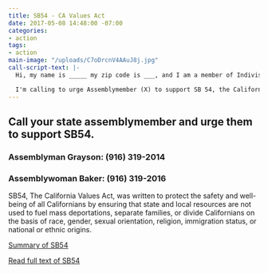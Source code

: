```yaml
---
title: SB54 - CA Values Act
date: 2017-05-08 14:48:00 -07:00
categories:
- action
tags:
- action
main-image: "/uploads/C7oDrcnV4AAuJ8j.jpg"
call-script-text: |-
  Hi, my name is _____ my zip code is ___, and I am a member of Indivisible Central Contra Costa County.

  I'm calling to urge Assemblymember (X) to support SB 54, the California Values Act. This bill reflects our core values of equal treatment, community, and compassion.
---
```


## Call your state assemblymember and urge them to support SB54.

### Assemblyman Grayson: (916) 319-2014

### Assemblywoman Baker: (916) 319-2016

SB54, The California Values Act, was written to protect the safety and well-being of all Californians by ensuring that state and local resources are not used to fuel mass deportations, separate families, or divide
Californians on the basis of race, gender, sexual orientation, religion, immigration
status, or national or ethnic origins. 

[Summary of SB54](http://acluscv.org/wp-content/uploads/2016/12/SB-54-De-Leon-CA-Values-Act-1-1.pdf)

[Read full text of SB54](https://leginfo.legislature.ca.gov/faces/billNavClient.xhtml?bill_id=201720180SB54)